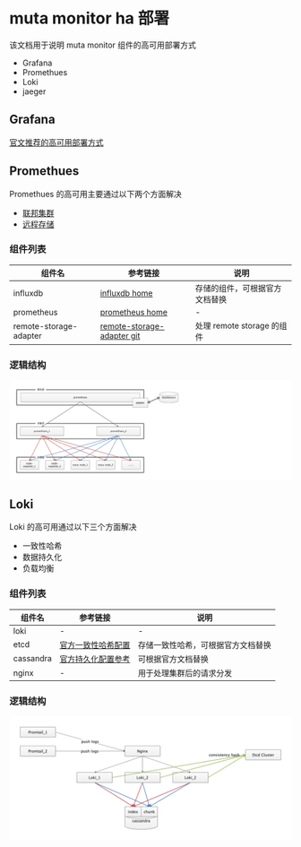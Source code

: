 
# muta monitor ha 部署
该文档用于说明 muta monitor 组件的高可用部署方式
- Grafana
- Promethues
- Loki
- jaeger

## Grafana
[官文推荐的高可用部署方式](https://grafana.com/docs/grafana/latest/tutorials/ha_setup/)


## Promethues
Promethues 的高可用主要通过以下两个方面解决
- [联邦集群](https://prometheus.io/docs/prometheus/latest/federation/)
- [远程存储](https://prometheus.io/docs/prometheus/latest/storage/)

### 组件列表
| 组件名 | 参考链接 | 说明 |
| --- | --- | --- |
| influxdb | [influxdb home](https://docs.influxdata.com/influxdb/v1.8/administration/config/) | 存储的组件，可根据官方文档替换 | 
| prometheus | [prometheus home](https://prometheus.io/docs/prometheus/latest/federation/ ) | - |
| remote-storage-adapter | [remote-storage-adapter git](https://github.com/prometheus/prometheus/blob/master/documentation/examples/remote_storage/remote_storage_adapter/README.md) | 处理 remote storage 的组件 |

### 逻辑结构
![](./asset/ha-promethues.png)


## Loki
Loki 的高可用通过以下三个方面解决
- 一致性哈希
- 数据持久化
- 负载均衡


### 组件列表
| 组件名 | 参考链接 | 说明 |
| --- | --- | --- |
| loki | - | - |
| etcd | [官方一致性哈希配置](https://grafana.com/docs/loki/latest/configuration/) | 存储一致性哈希，可根据官方文档替换 |
| cassandra | [官方持久化配置参考](https://grafana.com/docs/loki/latest/storage/) | 可根据官方文档替换 |
| nginx | - | 用于处理集群后的请求分发 |

### 逻辑结构
![](./asset/ha-loki.png)